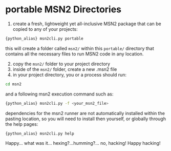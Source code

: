 # portable MSN2 Directories

1. create a fresh, lightweight yet all-inclusive MSN2 package that can be copied to any of your projects:

```sh
{python_alias} msn2cli.py portable
```

this will create a folder called `msn2/` within this `portable/` directory that contains all the necessary files to run MSN2 code in any location.

2. copy the `msn2/` folder to your project directory
3. inside of the `msn2/` folder, create a new .msn2 file
4. in your project directory, you or a process should run:

```sh
cd msn2
```

and a following msn2 execution command such as:

```sh
{python_alias} msn2cli.py -f <your_msn2_file>
```

dependencies for the msn2 runner are not automatically installed within the pasting location, so you will need to install then yourself, or globally through the help pages:

```sh
{python_alias} msn2cli.py help
```

Happy... what was it... hexing?...humming?... no, hacking! Happy hacking!
